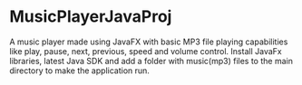 # MusicPlayerJavaProj
A music player made using JavaFX with basic MP3 file playing capabilities like play, pause, next, previous, speed and volume control.
Install JavaFx libraries, latest Java SDK and add a folder with music(mp3) files to the main directory to make the application run. 
